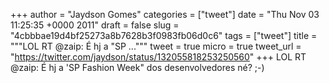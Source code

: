 
+++
author = "Jaydson Gomes"
categories = ["tweet"]
date = "Thu Nov 03 11:25:35 +0000 2011"
draft = false
slug = "4cbbbae19d4bf25273a8b7628b3f0983fb06d0c6"
tags = ["tweet"]
title = """LOL RT @zaip: É hj a "SP ..."""
tweet = true
micro = true
tweet_url = "https://twitter.com/jaydson/status/132055818253250560"
+++
LOL RT @zaip: É hj a 'SP Fashion Week" dos desenvolvedores né? ;-)
